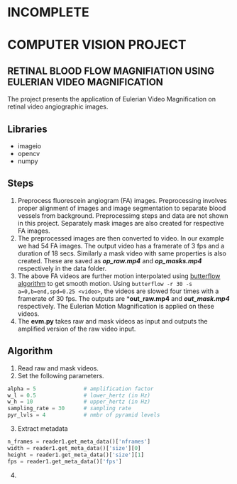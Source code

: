 # INCOMPLETE
# COMPUTER VISION PROJECT
## RETINAL BLOOD FLOW MAGNIFIATION USING EULERIAN VIDEO MAGNIFICATION
The project presents the application of Eulerian Video Magnification on retinal video angiographic images.
## Libraries
- imageio
- opencv
- numpy
## Steps
1. Preprocess fluorescein angiogram (FA) images. Preprocessing involves proper alignment of images and image segmentation to separate blood vessels from background. Preprocessimg steps and data are not shown in this project. Separately mask images are also created for respective FA images.
2. The preprocessed images are then converted to video. In our example we had 54 FA images. The output video has a framerate of 3 fps and a duration of 18 secs. Similarly a mask video with same properties is also created. These are saved as ***op_raw.mp4*** and ***op_masks.mp4*** respectively in the data folder.
3. The above FA videos are further motion interpolated using [butterflow algorithm](https://github.com/dthpham/butterflow) to get smooth motion. Using ```butterflow -r 30 -s a=0,b=end,spd=0.25 <video>```, the videos are slowed four times with a framerate of 30 fps. The outputs are ***out_raw.mp4** and ***out_mask.mp4*** respectively. The Eulerian Motion Magnification is applied on these videos.
4. The **evm.py** takes raw and mask videos as input and outputs the amplified version of the raw video input.
## Algorithm
1. Read raw and mask videos.
2. Set the following parameters.
```python
alpha = 5               # amplification factor
w_l = 0.5               # lower_hertz (in Hz)
w_h = 10                # upper_hertz (in Hz)
sampling_rate = 30      # sampling rate
pyr_lvls = 4            # nmbr of pyramid levels
```
3. Extract metadata
```python
n_frames = reader1.get_meta_data()['nframes']
width = reader1.get_meta_data()['size'][0]
height = reader1.get_meta_data()['size'][1]
fps = reader1.get_meta_data()['fps']
```
4. 

